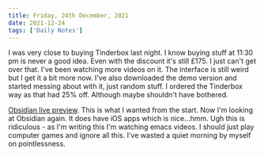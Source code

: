 ```yaml
---
title: Friday, 24th December, 2021
date: 2021-12-24
tags: ['Daily Notes']
---
```


I was very close to buying Tinderbox last night. I know buying stuff at 11:30 pm is never a good idea. Even with the discount it's still £175. I just can't get over that. I've been watching more videos on it. The interface is still weird but I get it a bit more now. I've also downloaded the demo version and started messing about with it, just random stuff. I ordered the Tinderbox way as that had 25% off. Although maybe shouldn't have bothered.

[Obsidian live preview](https://help.obsidian.md/Live+preview+update). This is what I wanted from the start. Now I'm looking at Obsidian again. It does have iOS apps which is nice...hmm. Ugh this is ridiculous - as I'm writing this I'm watching emacs videos. I should just play computer games and ignore all this. I've wasted a quiet morning by myself on pointlessness.


